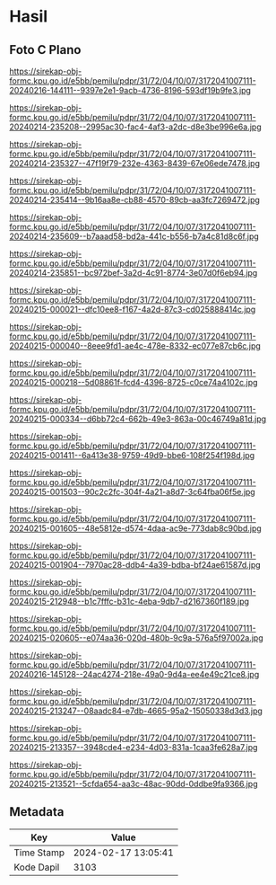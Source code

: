 # Hasil

## Foto C Plano

https://sirekap-obj-formc.kpu.go.id/e5bb/pemilu/pdpr/31/72/04/10/07/3172041007111-20240216-144111--9397e2e1-9acb-4736-8196-593df19b9fe3.jpg

https://sirekap-obj-formc.kpu.go.id/e5bb/pemilu/pdpr/31/72/04/10/07/3172041007111-20240214-235208--2995ac30-fac4-4af3-a2dc-d8e3be996e6a.jpg

https://sirekap-obj-formc.kpu.go.id/e5bb/pemilu/pdpr/31/72/04/10/07/3172041007111-20240214-235327--47f19f79-232e-4363-8439-67e06ede7478.jpg

https://sirekap-obj-formc.kpu.go.id/e5bb/pemilu/pdpr/31/72/04/10/07/3172041007111-20240214-235414--9b16aa8e-cb88-4570-89cb-aa3fc7269472.jpg

https://sirekap-obj-formc.kpu.go.id/e5bb/pemilu/pdpr/31/72/04/10/07/3172041007111-20240214-235609--b7aaad58-bd2a-441c-b556-b7a4c81d8c6f.jpg

https://sirekap-obj-formc.kpu.go.id/e5bb/pemilu/pdpr/31/72/04/10/07/3172041007111-20240214-235851--bc972bef-3a2d-4c91-8774-3e07d0f6eb94.jpg

https://sirekap-obj-formc.kpu.go.id/e5bb/pemilu/pdpr/31/72/04/10/07/3172041007111-20240215-000021--dfc10ee8-f167-4a2d-87c3-cd025888414c.jpg

https://sirekap-obj-formc.kpu.go.id/e5bb/pemilu/pdpr/31/72/04/10/07/3172041007111-20240215-000040--8eee9fd1-ae4c-478e-8332-ec077e87cb6c.jpg

https://sirekap-obj-formc.kpu.go.id/e5bb/pemilu/pdpr/31/72/04/10/07/3172041007111-20240215-000218--5d08861f-fcd4-4396-8725-c0ce74a4102c.jpg

https://sirekap-obj-formc.kpu.go.id/e5bb/pemilu/pdpr/31/72/04/10/07/3172041007111-20240215-000334--d6bb72c4-662b-49e3-863a-00c46749a81d.jpg

https://sirekap-obj-formc.kpu.go.id/e5bb/pemilu/pdpr/31/72/04/10/07/3172041007111-20240215-001411--6a413e38-9759-49d9-bbe6-108f254f198d.jpg

https://sirekap-obj-formc.kpu.go.id/e5bb/pemilu/pdpr/31/72/04/10/07/3172041007111-20240215-001503--90c2c2fc-304f-4a21-a8d7-3c64fba06f5e.jpg

https://sirekap-obj-formc.kpu.go.id/e5bb/pemilu/pdpr/31/72/04/10/07/3172041007111-20240215-001605--48e5812e-d574-4daa-ac9e-773dab8c90bd.jpg

https://sirekap-obj-formc.kpu.go.id/e5bb/pemilu/pdpr/31/72/04/10/07/3172041007111-20240215-001904--7970ac28-ddb4-4a39-bdba-bf24ae61587d.jpg

https://sirekap-obj-formc.kpu.go.id/e5bb/pemilu/pdpr/31/72/04/10/07/3172041007111-20240215-212948--b1c7fffc-b31c-4eba-9db7-d2167360f189.jpg

https://sirekap-obj-formc.kpu.go.id/e5bb/pemilu/pdpr/31/72/04/10/07/3172041007111-20240215-020605--e074aa36-020d-480b-9c9a-576a5f97002a.jpg

https://sirekap-obj-formc.kpu.go.id/e5bb/pemilu/pdpr/31/72/04/10/07/3172041007111-20240216-145128--24ac4274-218e-49a0-9d4a-ee4e49c21ce8.jpg

https://sirekap-obj-formc.kpu.go.id/e5bb/pemilu/pdpr/31/72/04/10/07/3172041007111-20240215-213247--08aadc84-e7db-4665-95a2-15050338d3d3.jpg

https://sirekap-obj-formc.kpu.go.id/e5bb/pemilu/pdpr/31/72/04/10/07/3172041007111-20240215-213357--3948cde4-e234-4d03-831a-1caa3fe628a7.jpg

https://sirekap-obj-formc.kpu.go.id/e5bb/pemilu/pdpr/31/72/04/10/07/3172041007111-20240215-213521--5cfda654-aa3c-48ac-90dd-0ddbe9fa9366.jpg


## Metadata

| Key        | Value               |
| ---------- | ------------------- |
| Time Stamp | 2024-02-17 13:05:41 |
| Kode Dapil | 3103                |



